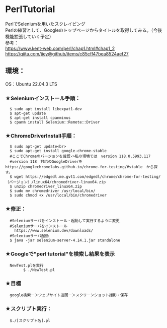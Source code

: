 # PerlTutorial
PerlでSeleniumを用いたスクレイピング<br>
Perlの練習として、Googleのトップページからタイトルを取得してみる。（今後機能拡張していく予定）<br>
参考：<br>
      https://www.kent-web.com/perl/chap1.html#chap1_2<br>
      https://qiita.com/jiey@github/items/c85cff47bea8524aef27<br>
## 環境：<br>
  OS：Ubuntu 22.04.3 LTS<br>
  ### ★Seleniumインストール手順：<br>
      $ sudo apt install libexpat1-dev
      $ apt-get update
      $ apt-get install cpanminus
      $ cpanm install Selenium::Remote::Driver
  ### ★ChromeDriverInstall手順：<br>
      $ sudo apt-get update<br>
      $ sudo apt-get install google-chrome-stable
      #ここでChromeのバージョンを確認->私の環境では　version 118.0.5993.117
      #version 118　対応のGoogleDriverを　https://googlechromelabs.github.io/chrome-for-testing/#stable　から探す。
      $ wget https://edgedl.me.gvt1.com/edgedl/chrome/chrome-for-testing/｛バージョン｝/linux64/chromedriver-linux64.zip
      $ unzip chromedriver_linux64.zip
      $ sudo mv chromedriver /usr/local/bin/
      $ sudo chmod +x /usr/local/bin/chromedriver
### ★修正：<br>
      #Seleniumサーバをインストール・起動して実行するように変更
      #Seleniumサーバをインストール
        https://www.selenium.dev/downloads/
      #Seleniumサーバ起動
      $ java -jar selenium-server-4.14.1.jar standalone
### ★Googleで"perl tutorial"を検索し結果を表示
      NewTest.plを実行
            $ ./NewTest.pl
### ★目標
      google検索ー＞ウェブサイト巡回ー＞スクリーンショット撮影・保存


      
### ★スクリプト実行：<br>
      $./[スクリプト名].pl
      
